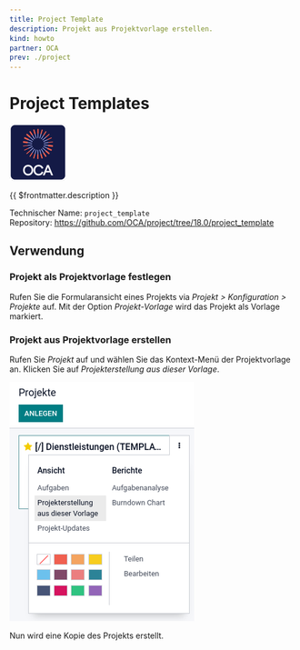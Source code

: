 ```yaml
---
title: Project Template
description: Projekt aus Projektvorlage erstellen.
kind: howto
partner: OCA
prev: ./project
---
```


# Project Templates

![icon_oca_app](attachments/icon_oca_app.png)

{{ $frontmatter.description }}

Technischer Name: `project_template`\
Repository: <https://github.com/OCA/project/tree/18.0/project_template>

## Verwendung

### Projekt als Projektvorlage festlegen

Rufen Sie die Formularansicht eines Projekts via _Projekt > Konfiguration > Projekte_ auf. Mit der Option _Projekt-Vorlage_ wird das Projekt als Vorlage markiert.

### Projekt aus Projektvorlage erstellen

Rufen Sie _Projekt_ auf und wählen Sie das Kontext-Menü der Projektvorlage an. Klicken Sie auf _Projekterstellung aus dieser Vorlage_.

![](attachments/Project%20Templates.png)

Nun wird eine Kopie des Projekts erstellt.
